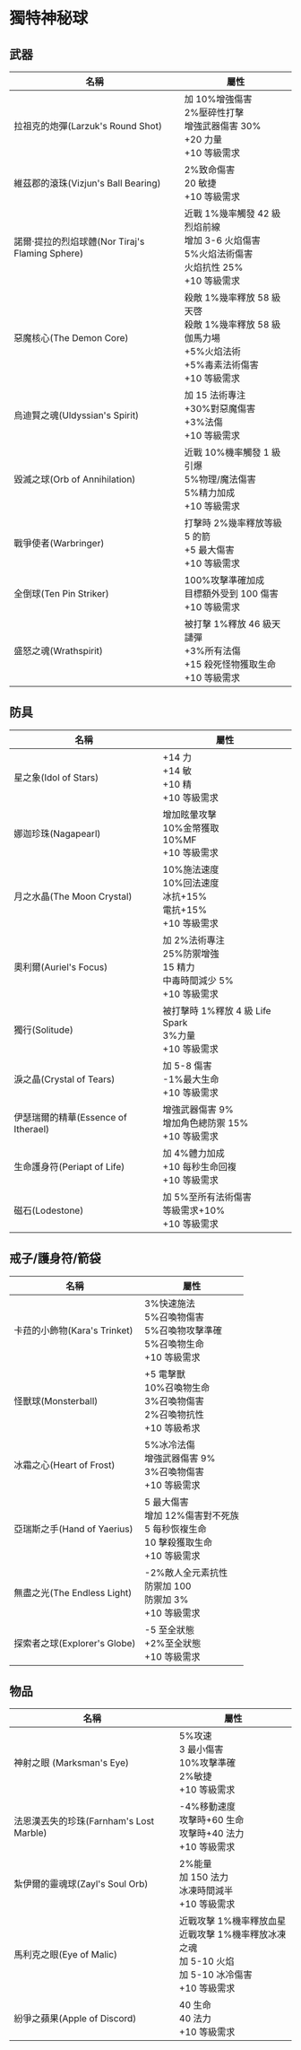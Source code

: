 # 獨特神秘球

## 武器

| 名稱                                            | 屬性                                                                                                             |
| ----------------------------------------------- | ---------------------------------------------------------------------------------------------------------------- |
| 拉祖克的炮彈(Larzuk's Round Shot)               | 加 10%增強傷害<br/>2%壓碎性打擊<br/>增強武器傷害 30%<br/>+20 力量<br/>+10 等級需求                               |
| 維茲郡的滾珠(Vizjun's Ball Bearing)             | 2%致命傷害<br/>20 敏捷<br/>+10 等級需求                                                                          |
| 諾爾·提拉的烈焰球體(Nor Tiraj's Flaming Sphere) | 近戰 1%幾率觸發 42 級烈焰前線<br/>增加 3-6 火焰傷害<br/>5%火焰法術傷害<br/>火焰抗性 25%<br/>+10 等級需求         |
| 惡魔核心(The Demon Core)                        | 殺敵 1%幾率釋放 58 級天啓<br/>殺敵 1%幾率釋放 58 級伽馬力場<br/>+5%火焰法術<br/>+5%毒素法術傷害<br/>+10 等級需求 |
| 烏迪賢之魂(Uldyssian's Spirit)                  | 加 15 法術專注<br/>+30%對惡魔傷害<br/>+3%法傷<br/>+10 等級需求                                                   |
| 毀滅之球(Orb of Annihilation)                   | 近戰 10%機率觸發 1 級引爆<br/>5%物理/魔法傷害<br/>5%精力加成<br/>+10 等級需求                                    |
| 戰爭使者(Warbringer)                            | 打擊時 2%幾率釋放等級 5 的箭<br/>+5 最大傷害<br/>+10 等級需求                                                    |
| 全倒球(Ten Pin Striker)                         | 100%攻擊準確加成<br/>目標額外受到 100 傷害<br/>+10 等級需求                                                      |
| 盛怒之魂(Wrathspirit)                           | 被打擊 1%釋放 46 級天譴彈<br/>+3%所有法傷<br/>+15 殺死怪物獲取生命<br/>+10 等級需求                              |

## 防具

| 名稱                                | 屬性                                                                           |
| ----------------------------------- | ------------------------------------------------------------------------------ |
| 星之象(Idol of Stars)               | +14 力<br/>+14 敏<br/> +10 精<br/>+10 等級需求                                 |
| 娜迦珍珠(Nagapearl)                 | 增加眩暈攻擊<br/>10%金幣獲取<br/> 10%MF<br/>+10 等級需求                       |
| 月之水晶(The Moon Crystal)          | 10%施法速度<br/>10%回法速度<br/>冰抗+15%<br/>電抗+15%<br/>+10 等級需求         |
| 奧利爾(Auriel's Focus)              | 加 2%法術專注<br/>25%防禦增強<br/>15 精力<br/>中毒時間減少 5%<br/>+10 等級需求 |
| 獨行(Solitude)                      | 被打擊時 1%釋放 4 級 Life Spark<br/>3%力量<br/>+10 等級需求                    |
| 淚之晶(Crystal of Tears)            | 加 5-8 傷害<br/>-1%最大生命<br/>+10 等級需求                                   |
| 伊瑟瑞爾的精華(Essence of Itherael) | 增強武器傷害 9%<br/>增加角色總防禦 15%<br/>+10 等級需求                        |
| 生命護身符(Periapt of Life)         | 加 4%體力加成<br/>+10 每秒生命回複<br/>+10 等級需求                            |
| 磁石(Lodestone)                     | 加 5%至所有法術傷害<br/>等級需求+10%<br/>+10 等級需求                          |

## 戒子/護身符/箭袋

| 名稱                         | 屬性                                                                                         |
| ---------------------------- | -------------------------------------------------------------------------------------------- |
| 卡菈的小飾物(Kara's Trinket) | 3%快速施法<br/>5%召喚物傷害<br/>5%召喚物攻擊準確<br/>5%召喚物生命<br/>+10 等級需求           |
| 怪獸球(Monsterball)          | +5 電擊獸<br/>10%召喚物生命<br/>3%召喚物傷害<br/>2%召喚物抗性<br/>+10 等級希求               |
| 冰霜之心(Heart of Frost)     | 5%冰冷法傷<br/>增強武器傷害 9%<br/>3%召喚物傷害<br/>+10 等級需求                             |
| 亞瑞斯之手(Hand of Yaerius)  | 5 最大傷害<br/>增加 12%傷害對不死族 <br/>5 每秒恢複生命<br/>10 擊殺獲取生命<br/>+10 等級需求 |
| 無盡之光(The Endless Light)  | -2%敵人全元素抗性<br/>防禦加 100<br/>防禦加 3%<br/>+10 等級需求                              |
| 探索者之球(Explorer's Globe) | -5 至全狀態<br/>+2%至全狀態<br/>+10 等級需求                                                 |

## 物品

| 名稱                                    | 屬性                                                                                                           |
| --------------------------------------- | -------------------------------------------------------------------------------------------------------------- |
| 神射之眼 (Marksman's Eye)               | 5%攻速<br/>3 最小傷害<br/>10%攻擊準確<br/>2%敏捷<br/>+10 等級需求                                              |
| 法恩漢丟失的珍珠(Farnham's Lost Marble) | -4%移動速度<br/>攻擊時+60 生命<br/>攻擊時+40 法力<br/>+10 等級需求                                             |
| 紮伊爾的靈魂球(Zayl's Soul Orb)         | 2%能量<br/>加 150 法力<br/>冰凍時間減半<br/>+10 等級需求                                                       |
| 馬利克之眼(Eye of Malic)                | 近戰攻擊 1%機率釋放血星<br/>近戰攻擊 1%機率釋放冰凍之魂<br/>加 5-10 火焰<br/>加 5-10 冰冷傷害<br/>+10 等級需求 |
| 紛爭之蘋果(Apple of Discord)            | 40 生命<br/>40 法力<br/>+10 等級需求                                                                           |

